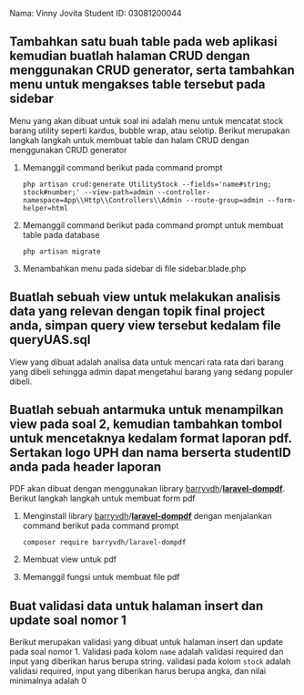Nama: Vinny Jovita
Student ID: 03081200044

## Tambahkan satu buah table pada web aplikasi kemudian buatlah halaman CRUD dengan menggunakan CRUD generator, serta tambahkan menu untuk mengakses table tersebut pada sidebar
 Menu yang akan dibuat untuk soal ini adalah menu untuk mencatat stock barang utility seperti kardus, bubble wrap, atau selotip. Berikut merupakan langkah langkah untuk membuat table dan halam CRUD dengan menggunakan CRUD generator

 1. Memanggil command berikut pada command prompt
 
    ```php artisan crud:generate UtilityStock --fields='name#string; stock#number;' --view-path=admin --controller-namespace=App\\Http\\Controllers\\Admin --route-group=admin --form-helper=html```

 2. Memanggil command berikut pada command prompt untuk membuat table pada database
 
    `php artisan migrate`

 3. Menambahkan menu pada sidebar di file sidebar.blade.php
	 
## Buatlah sebuah view untuk melakukan analisis data yang relevan dengan topik final project anda, simpan query view tersebut kedalam file queryUAS.sql

View yang dibuat adalah analisa data untuk mencari rata rata dari barang yang dibeli sehingga admin dapat mengetahui barang yang sedang populer dibeli. 

## Buatlah sebuah antarmuka untuk menampilkan view pada soal 2, kemudian tambahkan tombol untuk mencetaknya kedalam format laporan pdf. Sertakan logo UPH dan nama berserta studentID anda pada header laporan
PDF akan dibuat dengan menggunakan library [barryvdh](https://github.com/barryvdh)/**[laravel-dompdf](https://github.com/barryvdh/laravel-dompdf)**. Berikut langkah langkah untuk membuat form pdf

 1. Menginstall library [barryvdh](https://github.com/barryvdh)/**[laravel-dompdf](https://github.com/barryvdh/laravel-dompdf)** dengan menjalankan command berikut pada command prompt
 
	```composer require barryvdh/laravel-dompdf```

 2. Membuat view untuk pdf
 3. Memanggil fungsi untuk membuat file pdf
 
 ## Buat validasi data untuk halaman insert dan update soal nomor 1
Berikut merupakan validasi yang dibuat untuk halaman insert dan update pada soal nomor 1. Validasi pada kolom `name` adalah validasi required dan input yang diberikan harus berupa string. validasi pada kolom `stock` adalah validasi required, input yang diberikan harus berupa angka, dan nilai minimalnya adalah 0
